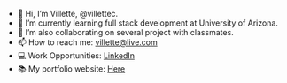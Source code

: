 
- 👋 Hi, I’m Villette, @villettec.
- 🌱 I’m currently learning full stack development at University of Arizona.
- 💞️ I’m also collaborating on several project with classmates.
- 📫 How to reach me: villette@live.com
- 💻 Work Opportunities: [LinkedIn](https://www.linkedin.com/in/villette-comfort-80ab86234/)
- 📚 My portfolio website: [Here](https://villette.vercel.app/)
